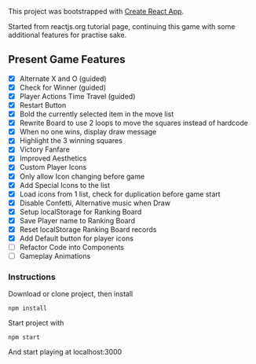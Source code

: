 This project was bootstrapped with [Create React App](https://github.com/facebook/create-react-app).

Started from reactjs.org tutorial page, continuing this game with some additional features for practise sake.

## Present Game Features

- [x] Alternate X and O (guided)
- [x] Check for Winner (guided)
- [x] Player Actions Time Travel (guided)
- [x] Restart Button
- [x] Bold the currently selected item in the move list
- [x] Rewrite Board to use 2 loops to move the squares instead of hardcode
- [x] When no one wins, display draw message
- [x] Highlight the 3 winning squares
- [x] Victory Fanfare
- [x] Improved Aesthetics
- [x] Custom Player Icons
- [x] Only allow Icon changing before game
- [x] Add Special Icons to the list
- [x] Load icons from 1 list, check for duplication before game start
- [x] Disable Confetti, Alternative music when Draw
- [x] Setup localStorage for Ranking Board
- [x] Save Player name to Ranking Board
- [x] Reset localStorage Ranking Board records
- [x] Add Default button for player icons
- [ ] Refactor Code into Components
- [ ] Gameplay Animations

### Instructions

Download or clone project, then install

`npm install`

Start project with

`npm start`

And start playing at localhost:3000
